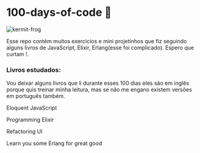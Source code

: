 # 100-days-of-code :japanese_ogre:

![kermit-frog](https://media.giphy.com/media/XIqCQx02E1U9W/source.gif)

Esse repo contém muitos exercicíos e mini projetinhos que fiz seguindo alguns livros de JavaScript, Elixir, Erlang(esse foi complicado). Espero que curtam !.

### Livros estudados:

Vou deixar alguns livros que li durante esses 100 dias eles são em inglês porque quis treinar minha leitura, mas se não me engano existem versões em português também.

Eloquent JavaScript

Programming Elixir

Refactoring UI

Learn you some Erlang for great good